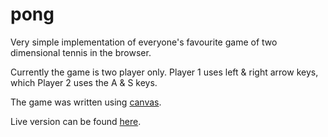 # pong

Very simple implementation of everyone's favourite game of two dimensional tennis in the browser.

Currently the game is two player only.
Player 1 uses left & right arrow keys, which Player 2 uses the A & S keys.

The game was written using [canvas](https://developer.mozilla.org/en-US/docs/Web/API/Canvas_API).

Live version can be found [here](http://sinnott74.github.ie/pong).
